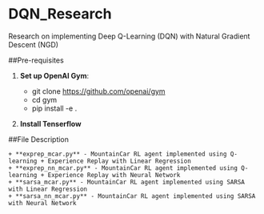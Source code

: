 # DQN_Research
Research on implementing Deep Q-Learning (DQN) with Natural Gradient Descent (NGD)

##Pre-requisites

1. **Set up OpenAI Gym**:
	+ git clone https://github.com/openai/gym
	+ cd gym
	+ pip install -e . 

2. **Install Tenserflow**


##File Description

	+ **exprep_mcar.py** - MountainCar RL agent implemented using Q-learning + Experience Replay with Linear Regression 
	+ **exprep_nn_mcar.py** - MountainCar RL agent implemented using Q-learning + Experience Replay with Neural Network
	+ **sarsa_mcar.py** - MountainCar RL agent implemented using SARSA with Linear Regression 
	+ **sarsa_nn_mcar.py** - MountainCar RL agent implemented using SARSA with Neural Network
 
